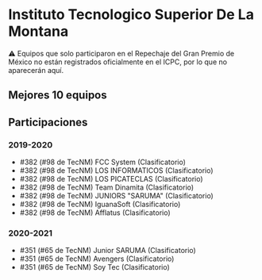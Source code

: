 # Instituto Tecnologico Superior De La Montana

:warning: Equipos que solo participaron en el Repechaje del Gran Premio de México no están registrados oficialmente en el ICPC, por lo que no aparecerán aquí.

## Mejores 10 equipos


## Participaciones

### 2019-2020

- #382 (#98 de TecNM) FCC System (Clasificatorio)
- #382 (#98 de TecNM) LOS INFORMATICOS (Clasificatorio)
- #382 (#98 de TecNM) LOS PICATECLAS (Clasificatorio)
- #382 (#98 de TecNM) Team Dinamita (Clasificatorio)
- #382 (#98 de TecNM) JUNIORS "SARUMA" (Clasificatorio)
- #382 (#98 de TecNM) IguanaSoft (Clasificatorio)
- #382 (#98 de TecNM) Afflatus (Clasificatorio)

### 2020-2021

- #351 (#65 de TecNM) Junior SARUMA (Clasificatorio)
- #351 (#65 de TecNM) Avengers (Clasificatorio)
- #351 (#65 de TecNM) Soy Tec (Clasificatorio)



